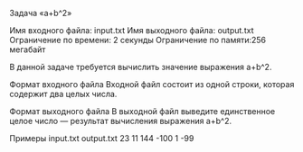 ﻿Задача «a+b^2»

Имя входного файла:	input.txt 
Имя выходного файла: output.txt 
Ограничение по времени:	2 секунды 
Ограничение по памяти:256 мегабайт 

В данной задаче требуется вычислить значение выражения a+b^2. 

Формат входного файла 
Входной файл состоит из одной строки, которая содержит два целых числа.

Формат выходного файла 
В выходной файл выведите единственное целое число — результат вычисления выражения a+b^2. 

Примеры 
input.txt output.txt 
23 11	  144 
-100 1	  -99